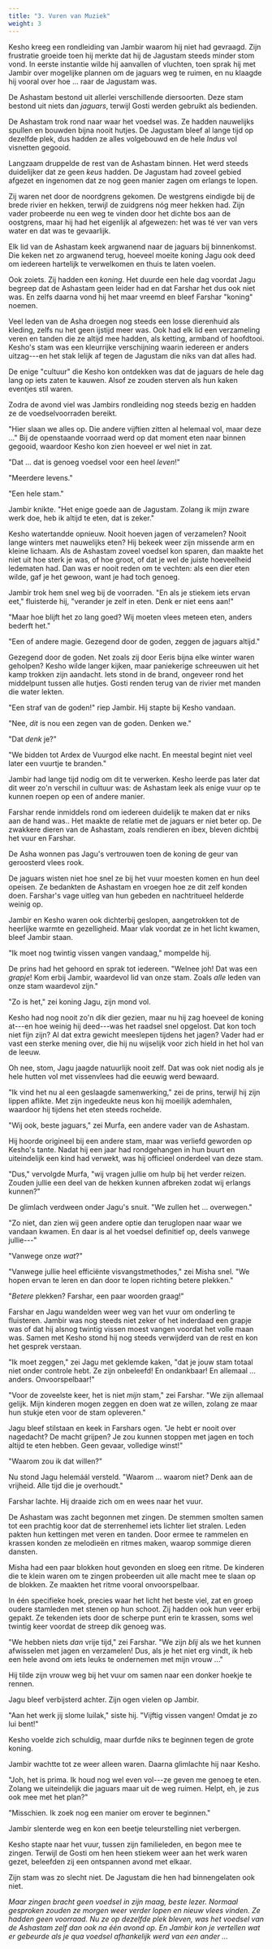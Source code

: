 ```yaml
---
title: "3. Vuren van Muziek"
weight: 3
---
```


Kesho kreeg een rondleiding van Jambir waarom hij niet had gevraagd. Zijn frustratie groeide toen hij merkte dat hij de Jagustam steeds minder stom vond. In eerste instantie wilde hij aanvallen of vluchten, toen sprak hij met Jambir over mogelijke plannen om de jaguars weg te ruimen, en nu klaagde hij vooral over hoe ... raar de Jagustam was.

De Ashastam bestond uit allerlei verschillende diersoorten. Deze stam bestond uit niets dan _jaguars_, terwijl Gosti werden gebruikt als bedienden.

De Ashastam trok rond naar waar het voedsel was. Ze hadden nauwelijks spullen en bouwden bijna nooit hutjes. De Jagustam bleef al lange tijd op dezelfde plek, dus hadden ze alles volgebouwd en de hele _Indus_ vol visnetten gegooid.

Langzaam druppelde de rest van de Ashastam binnen. Het werd steeds duidelijker dat ze geen _keus_ hadden. De Jagustam had zoveel gebied afgezet en ingenomen dat ze nog geen manier zagen om erlangs te lopen. 

Zij waren net door de noordgrens gekomen. De westgrens eindigde bij de brede rivier en hekken, terwijl de zuidgrens nóg meer hekken had. Zijn vader probeerde nu een weg te vinden door het dichte bos aan de oostgrens, maar hij had het eigenlijk al afgewezen: het was té ver van vers water en dat was te gevaarlijk.

Elk lid van de Ashastam keek argwanend naar de jaguars bij binnenkomst. Die keken net zo argwanend terug, hoeveel moeite koning Jagu ook deed om iedereen hartelijk te verwelkomen en thuis te laten voelen.

Ook zoiets. Zij hadden een _koning_. Het duurde een hele dag voordat Jagu begreep dat de Ashastam geen leider had en dat Farshar het dus ook niet was. En zelfs daarna vond hij het maar vreemd en bleef Farshar "koning" noemen.

Veel leden van de Asha droegen nog steeds een losse dierenhuid als kleding, zelfs nu het geen ijstijd meer was. Ook had elk lid een verzameling veren en tanden die ze altijd mee hadden, als ketting, armband of hoofdtooi. Kesho's stam was een kleurrijke verschijning waarin iedereen er anders uitzag---en het stak lelijk af tegen de Jagustam die niks van dat alles had.

De enige "cultuur" die Kesho kon ontdekken was dat de jaguars de hele dag lang op iets zaten te kauwen. Alsof ze zouden sterven als hun kaken eventjes stil waren.

Zodra de avond viel was Jambirs rondleiding nog steeds bezig en hadden ze de voedselvoorraden bereikt.

"Hier slaan we alles op. Die andere vijftien zitten al helemaal vol, maar deze ..." Bij de openstaande voorraad werd op dat moment eten naar binnen gegooid, waardoor Kesho kon zien hoeveel er wel niet in zat.

"Dat ... dat is genoeg voedsel voor een heel _leven_!"

"Meerdere levens."

"Een hele stam."

Jambir knikte. "Het enige goede aan de Jagustam. Zolang ik mijn zware werk doe, heb ik altijd te eten, dat is zeker."

Kesho watertandde opnieuw. Nooit hoeven jagen of verzamelen? Nooit lange winters met nauwelijks eten? Hij bekeek weer zijn missende arm en kleine lichaam. Als de Ashastam zoveel voedsel kon sparen, dan maakte het niet uit hoe sterk je was, of hoe groot, of dat je wel de juiste hoeveelheid ledematen had. Dan was er nooit reden om te vechten: als een dier eten wilde, gaf je het gewoon, want je had toch genoeg.

Jambir trok hem snel weg bij de voorraden. "En als je stiekem iets ervan eet," fluisterde hij, "verander je zelf in eten. Denk er niet eens aan!"

"Maar hoe blijft het zo lang goed? Wij moeten vlees meteen eten, anders bederft het."

"Een of andere magie. Gezegend door de goden, zeggen de jaguars altijd."

Gezegend door de goden. Net zoals zij door Eeris bijna elke winter waren geholpen? Kesho wilde langer kijken, maar paniekerige schreeuwen uit het kamp trokken zijn aandacht. Iets stond in de brand, ongeveer rond het middelpunt tussen alle hutjes. Gosti renden terug van de rivier met manden die water lekten.

"Een straf van de goden!" riep Jambir. Hij stapte bij Kesho vandaan.

"Nee, _dit_ is nou een zegen van de goden. Denken we."

"Dat _denk_ je?"

"We bidden tot Ardex de Vuurgod elke nacht. En meestal begint niet veel later een vuurtje te branden."

Jambir had lange tijd nodig om dit te verwerken. Kesho leerde pas later dat dit weer zo'n verschil in cultuur was: de Ashastam leek als enige vuur op te kunnen roepen op een of andere manier.

Farshar rende inmiddels rond om iedereen duidelijk te maken dat er niks aan de hand was.. Het maakte de relatie met de jaguars er niet beter op. De zwakkere dieren van de Ashastam, zoals rendieren en ibex, bleven dichtbij het vuur en Farshar.

De Asha wonnen pas Jagu's vertrouwen toen de koning de geur van geroosterd vlees rook.

De jaguars wisten niet hoe snel ze bij het vuur moesten komen en hun deel opeisen. Ze bedankten de Ashastam en vroegen hoe ze dit zelf konden doen. Farshar's vage uitleg van hun gebeden en nachtritueel helderde weinig op.

Jambir en Kesho waren ook dichterbij geslopen, aangetrokken tot de heerlijke warmte en gezelligheid. Maar vlak voordat ze in het licht kwamen, bleef Jambir staan.

"Ik moet nog twintig vissen vangen vandaag," mompelde hij.

De prins had het gehoord en sprak tot iedereen. "Welnee joh! Dat was een _grapje_! Kom erbij Jambir, waardevol lid van onze stam. Zoals _alle_ leden van onze stam waardevol zijn."

"Zo is het," zei koning Jagu, zijn mond vol. 

Kesho had nog nooit zo'n dik dier gezien, maar nu hij zag hoeveel de koning at---en hoe weinig hij deed---was het raadsel snel opgelost. Dat kon toch niet fijn zijn? Al dat extra gewicht meeslepen tijdens het jagen? Vader had er vast een sterke mening over, die hij nu wijselijk voor zich hield in het hol van de leeuw.

Oh nee, stom, Jagu jaagde natuurlijk nooit zelf. Dat was ook niet nodig als je hele hutten vol met vissenvlees had die eeuwig werd bewaard.

"Ik vind het nu al een geslaagde samenwerking," zei de prins, terwijl hij zijn lippen aflikte. Met zijn ingedeukte neus kon hij moeilijk ademhalen, waardoor hij tijdens het eten steeds rochelde.

"Wij ook, beste jaguars," zei Murfa, een andere vader van de Ashastam. 

Hij hoorde origineel bij een andere stam, maar was verliefd geworden op Kesho's tante. Nadat hij een jaar had rondgehangen in hun buurt en uiteindelijk een kind had verwekt, was hij officieel onderdeel van deze stam. 

"Dus," vervolgde Murfa, "wij vragen jullie om hulp bij het verder reizen. Zouden jullie een deel van de hekken kunnen afbreken zodat wij erlangs kunnen?"

De glimlach verdween onder Jagu's snuit. "We zullen het ... overwegen."

"Zo niet, dan zien wij geen andere optie dan teruglopen naar waar we vandaan kwamen. En daar is al het voedsel definitief op, deels vanwege jullie---"

"Vanwege onze _wat_?"

"Vanwege jullie heel efficiënte visvangstmethodes," zei Misha snel. "We hopen ervan te leren en dan door te lopen richting betere plekken."

"_Betere_ plekken? Farshar, een paar woorden graag!"

Farshar en Jagu wandelden weer weg van het vuur om onderling te fluisteren. Jambir was nog steeds niet zeker of het inderdaad een grapje was of dat hij alsnog twintig vissen moest vangen voordat het volle maan was. Samen met Kesho stond hij nog steeds verwijderd van de rest en kon het gesprek verstaan.

"Ik moet zeggen," zei Jagu met geklemde kaken, "dat je jouw stam totaal niet onder controle hebt. Ze zijn onbeleefd! En ondankbaar! En allemaal ... anders. Onvoorspelbaar!"

"Voor de zoveelste keer, het is niet _mijn_ stam," zei Farshar. "We zijn allemaal gelijk. Mijn kinderen mogen zeggen en doen wat ze willen, zolang ze maar hun stukje eten voor de stam opleveren."

Jagu bleef stilstaan en keek in Farshars ogen. "Je hebt er nooit over nagedacht? De macht grijpen? Je zou kunnen stoppen met jagen en toch altijd te eten hebben. Geen gevaar, volledige winst!"

"Waarom zou ik dat willen?"

Nu stond Jagu helemáál versteld. "Waarom ... waarom niet? Denk aan de vrijheid. Alle tijd die je overhoudt."

Farshar lachte. Hij draaide zich om en wees naar het vuur. 

De Ashastam was zacht begonnen met zingen. De stemmen smolten samen tot een prachtig koor dat de sterrenhemel iets lichter liet stralen. Leden pakten hun kettingen met veren en tanden. Door ermee te rammelen en krassen konden ze melodieën en ritmes maken, waarop sommige dieren dansten.

Misha had een paar blokken hout gevonden en sloeg een ritme. De kinderen die te klein waren om te zingen probeerden uit alle macht mee te slaan op de blokken. Ze maakten het ritme vooral onvoorspelbaar.

In één specifieke hoek, precies waar het licht het beste viel, zat en groep oudere stamleden met stenen op hun schoot. Zij hadden ook hun veer erbij gepakt. Ze tekenden iets door de scherpe punt erin te krassen, soms wel twintig keer voordat de streep dik genoeg was.

"We hebben niets _dan_ vrije tijd," zei Farshar. "We zijn _blij_ als we het kunnen afwisselen met jagen en verzamelen! Dus, als je het niet erg vindt, ik heb een hele avond om iets leuks te ondernemen met mijn vrouw ..."

Hij tilde zijn vrouw weg bij het vuur om samen naar een donker hoekje te rennen.

Jagu bleef verbijsterd achter. Zijn ogen vielen op Jambir.

"Aan het werk jij slome luilak," siste hij. "Vijftig vissen vangen! Omdat je zo lui bent!"

Kesho voelde zich schuldig, maar durfde niks te beginnen tegen de grote koning. 

Jambir wachtte tot ze weer alleen waren. Daarna glimlachte hij naar Kesho. 

"Joh, het is prima. Ik houd nog wel even vol---ze geven me genoeg te eten. Zolang we uiteindelijk die jaguars maar uit de weg ruimen. Helpt, eh, je zus ook mee met het plan?"

"Misschien. Ik zoek nog een manier om erover te beginnen."

Jambir slenterde weg en kon een beetje teleurstelling niet verbergen.

Kesho stapte naar het vuur, tussen zijn familieleden, en begon mee te zingen. Terwijl de Gosti om hen heen stiekem weer aan het werk waren gezet, beleefden zij een ontspannen avond met elkaar.

Zijn stam was zo slecht niet. De Jagustam die hen had binnengelaten ook niet.

_Maar zingen bracht geen voedsel in zijn maag, beste lezer. Normaal gesproken zouden ze morgen weer verder lopen en nieuw vlees vinden. Ze hadden geen voorraad. Nu ze op dezelfde plek bleven, was het voedsel van de Ashastam zelf dan ook na één avond op. En Jambir kon je vertellen wat er gebeurde als je qua voedsel afhankelijk werd van een ander ..._